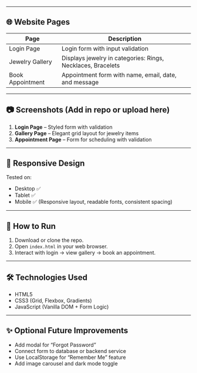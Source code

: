 
---

## 🌐 Website Pages

| Page              | Description                                       |
|-------------------|---------------------------------------------------|
| Login Page        | Login form with input validation                  |
| Jewelry Gallery   | Displays jewelry in categories: Rings, Necklaces, Bracelets |
| Book Appointment  | Appointment form with name, email, date, and message |

---

## 📷 Screenshots (Add in repo or upload here)

1. **Login Page** – Styled form with validation  
2. **Gallery Page** – Elegant grid layout for jewelry items  
3. **Appointment Page** – Form for scheduling with validation

---

## 📱 Responsive Design

Tested on:
- Desktop ✅  
- Tablet ✅  
- Mobile ✅ (Responsive layout, readable fonts, consistent spacing)

---

## 🚀 How to Run

1. Download or clone the repo.
2. Open `index.html` in your web browser.
3. Interact with login → view gallery → book an appointment.

---

## 🛠 Technologies Used

- HTML5  
- CSS3 (Grid, Flexbox, Gradients)  
- JavaScript (Vanilla DOM + Form Logic)

---

## ✨ Optional Future Improvements

- Add modal for “Forgot Password”
- Connect form to database or backend service
- Use LocalStorage for “Remember Me” feature
- Add image carousel and dark mode toggle
